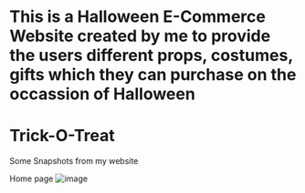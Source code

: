 # This is a Halloween E-Commerce Website created by me to provide the users different props, costumes, gifts which they can purchase on the occassion of Halloween
# Trick-O-Treat

Some Snapshots from my website

Home page
![image](https://github.com/harsh-sharma036/Halloween_Website/assets/98680847/a668a7a3-6dec-4263-bced-9655597da68a)
